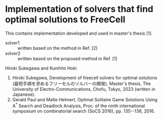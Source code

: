 # Implementation of solvers that find optimal solutions to FreeCell

This contains implementation developed and used in master's thesis [1].

<dl>
<dt> solver1 </dt>
<dd> written based on the method in Ref. [2] </dd>
<dt> solver2 </dt>
<dd> written based on the proposed method in Ref. [1] </dd>
</dl>

Hiroki Sukegawa and Kunihito Hoki

1. Hiroki Sukegawa, Development of freecell solvers for optimal solutions (最短手順を求めるフリーセルのソルバーの開発), Master's thesis, The University of Electro-Communications, Chofu, Tokyo, 2023 (written in Japanese).
2. Gerald Paul and Malte Helmert, Optimal Solitaire Game Solutions Using A<sup>*</sup> Search and Deadlock Analysis, Proc. of the ninth international symposium on combinatorial search (SoCS 2016), pp. 135--136, 2016.
